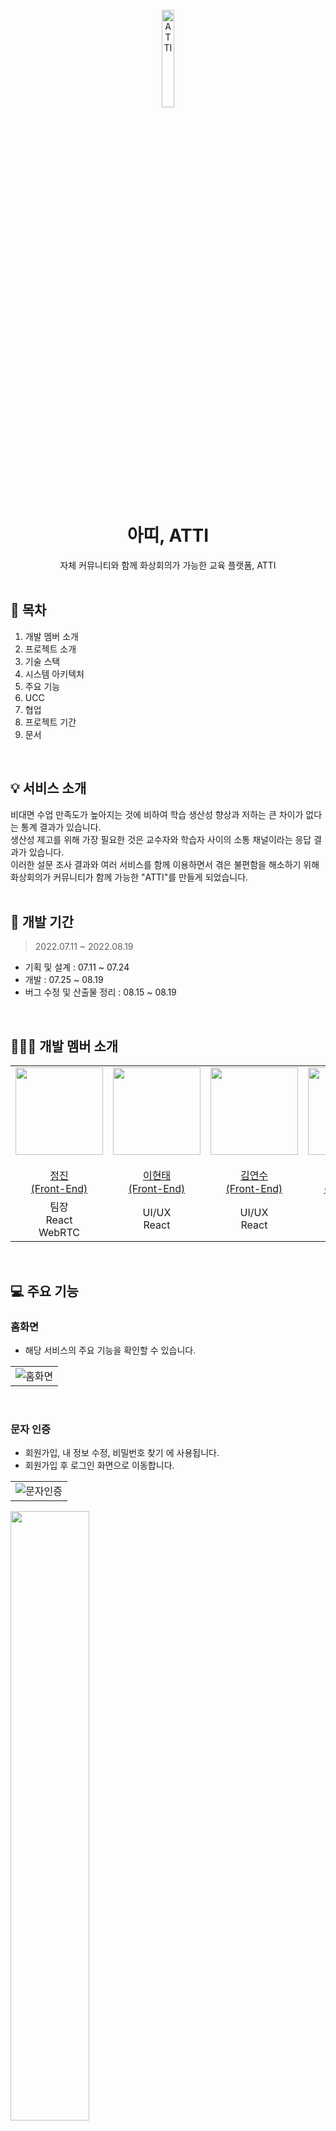 <div align="center">
  <br />
  <img src="https://user-images.githubusercontent.com/83942393/187016711-a48c760e-8ffb-4a38-94c2-d5623cb1706f.png" width="20%" height="20%" alt="ATTI" />
  <br />
  <h1>아띠, ATTI</h1>
  자체 커뮤니티와 함께 화상회의가 가능한 교육 플랫폼, ATTI
  <br />
</div>
</br>

## 🔦 목차
1. 개발 멤버 소개
2. 프로젝트 소개
3. 기술 스택
4. 시스템 아키텍처
5. 주요 기능
6. UCC
7. 협업
8. 프로젝트 기간
9. 문서
</br>

## 💡 서비스 소개
비대면 수업 만족도가 높아지는 것에 비하여 학습 생산성 향상과 저하는 큰 차이가 없다는 통계 결과가 있습니다. </br>
생산성 제고를 위해 가장 필요한 것은 교수자와 학습자 사이의 소통 채널이라는 응답 결과가 있습니다. </br>
이러한 설문 조사 결과와 여러 서비스를 함께 이용하면서 겪은 불편함을 해소하기 위해 화상회의가 커뮤니티가 함께 가능한 "ATTI"를 만들게 되었습니다. </br>
</br>

## 📅 개발 기간
> 2022.07.11 ~ 2022.08.19 </br>

- 기획 및 설계 : 07.11 ~ 07.24 </br> 
- 개발 : 07.25 ~ 08.19 </br>
- 버그 수정 및 산출물 정리 : 08.15 ~ 08.19 </br>
</br>

## 👩🏻‍🚀 개발 멤버 소개
<table>
  <tr>
    <td height="140px" align="center"><a href="https://github.com/TypingOK">
      <img src="https://avatars.githubusercontent.com/TypingOK" width="140px"/> <br><br> 정진 <br>(Front-End) </a> <br></td>
    <td height="140px" align="center"><a href="https://github.com/LeeHyeonT">
      <img src="https://avatars.githubusercontent.com/LeeHyeonT" width="140px"/> <br><br> 이현태 <br>(Front-End) </a> <br></td>
    <td height="140px" align="center"><a href="https://github.com/yeonsu-k">
      <img src="https://avatars.githubusercontent.com/yeonsu-k" width="140px"/> <br><br> 김연수 <br>(Front-End) </a> <br></td>
    <td height="140px" align="center"><a href="https://github.com/lhynjn9">
      <img src="https://avatars.githubusercontent.com/lhynjn9" width="140px"/> <br><br> 이현정 <br>(Back-End) </a> <br></td>
    <td height="140px" align="center"><a href="https://github.com/ssafypark">
      <img src="https://avatars.githubusercontent.com/ssafypark" width="140px"/> <br><br> 박범수 <br>(Back-End) </a> <br></td>
    <td height="140px" align="center"><a href="https://github.com/J00HUI">
      <img src="https://avatars.githubusercontent.com/J00HUI" width="140px"/> <br><br> 이주희 <br>(Back-End) </a> <br></td>
  </tr>
  <tr>
      <td align="center">팀장<br/>React<br/>WebRTC</td>
      <td align="center">UI/UX<br/>React</td>
      <td align="center">UI/UX<br/>React</td>
      <td align="center">Database<br/>CI/CD<br/>WebRTC</td>
      <td align="center">REST API</td>
      <td align="center">REST API</td>
  </tr>
</table>
</br>

## 💻 주요 기능
### 홈화면
- 해당 서비스의 주요 기능을 확인할 수 있습니다.

| |
|:-------:|
|![홈화면](https://user-images.githubusercontent.com/83942393/187027550-0c0e18da-5714-40d5-912d-827a928fa87e.gif) |
</br>

### 문자 인증
- 회원가입, 내 정보 수정, 비밀번호 찾기 에 사용됩니다.
- 회원가입 후 로그인 화면으로 이동합니다.

| |
|:-------|
|![문자인증](https://user-images.githubusercontent.com/83942393/187180580-4f3096be-d542-475c-83bc-0fb94d632bcb.gif) |

<img src="https://user-images.githubusercontent.com/83942393/187180997-f48eccf6-9734-4f30-a10d-98660108a9d5.jpg" width="50%" height="50%"></img>
</br>
</br>

### 카카오 로그인
| |
|:-------:|
|![카카오로그인](https://user-images.githubusercontent.com/83942393/187176607-efbc6b3c-7593-42f5-8044-f556f3661caf.gif) |
</br>

### 채널 생성
- 회원 누구나 채널 생성이 가능하며 채널 생성 시 해당 채널의 관리자가 됩니다.
- 관리자는 관리자 페이지에 생성된 초대 코드를 통해 회원을 초대할 수 있습니다.

| |
|:-------:|
|![채널 생성](https://user-images.githubusercontent.com/83942393/187027645-f96db426-6886-43cd-b0be-d64413e39f6b.gif) |
</br>

### 채널 가입 
- 관리자에게 받은 초대코드를 입력하여 해당 채널에 가입할 수 있습니다.

| |
|:-------:|
|![채널 가입](https://user-images.githubusercontent.com/83942393/187027655-b810f800-aa77-4dd5-8b0e-cdf3fbc4967d.gif) |
</br>

### 공지사항
- 공지사항은 관리자만 글 작성 및 삭제, 수정이 가능합니다.
- 댓글과 좋아요

| |
|:-------:|
|![공지사항 글쓰기, 댓글, 좋아요](https://user-images.githubusercontent.com/83942393/187030962-d0216003-2de3-414b-a39d-280291f46ef3.gif) |
</br>

### 카테고리 생성
- 관리자는 카테고리를 생성 및 삭제할 수 있습니다.
- 카테고리 생성 시 해당 카테고리에 작성되는 게시글, 댓글 익명 여부, 댓글 금지 여부를 선택하여 생성할 수 있습니다.

| |
|:-------:|
|![카테고리 생성](https://user-images.githubusercontent.com/83942393/187027729-8276d838-4edf-46ed-86d6-359e9a0a55ae.gif) |
</br>

### 시간표 생성
- 관리자는 시간표의 빈 공간을 클릭하여 수업 시간표를 생성, 삭제 및 수정할 수 있습니다.
- 생성된 수업의 접속하기 버튼을 통해 화상 미팅실로 이동됩니다.

| |
|:-------:|
|![시간표 생성](https://user-images.githubusercontent.com/83942393/187027752-a87fe82e-93ce-466f-88e0-50adac5020ae.gif) |
</br>

### 수업실 입장
- 학생은 접속하기 버튼을 통해 화상 미팅실로 이동하며, 자동으로 출석체크가 됩니다.
- 수업 시작 시간 30분 전부터 수업 시작 시간까지는 출석으로 인정되며, 이후에는 지각, 수업 시작 종료 후에는 접속하기 버튼은 비활성화되며 결석으로 처리됩니다.

| |
|:-------:|
|![수업실 입장](https://user-images.githubusercontent.com/83942393/187027833-2e866880-2f7c-4eb5-b5ff-493ac35c3856.gif) |
</br>

| |
|:-------:|
|![수업실 찐입장](https://user-images.githubusercontent.com/83942393/187027979-049137f1-3581-4b8b-b64a-4ab189b58923.gif) |
</br>

### 접속자 미접속자 구분 
- 입장과 동시에 접속자와 미접속자가 구분되어 한 눈에 결석자를 파악할 수 있습니다.

| |
|:-------|
|<img src="https://user-images.githubusercontent.com/83942393/187028113-c5953978-f967-48db-b1d5-2a89eb36fdee.png" width="80%" height="80%"> |
</br>

### QnA 작성
- 수업 중 궁금한 내용이 있다면 QnA 카테고리로 변경하여 질문을 남길 수 있습니다.
- 일반 채팅과 색이 구분되며 채팅 상단에 고정됩니다.

| QnA 작성 |
|:-------:|
|![QnA 작성](https://user-images.githubusercontent.com/83942393/187029697-c9e686a1-8771-4ec5-bd6b-d7e80c198cd5.gif) |
</br>

### 답변 작성
- 수업 중 올라온 질문에 대해 수업 호스트만이 답변을 달 수 있습니다.

|  |
|:-------:|
|![답변 남김](https://user-images.githubusercontent.com/83942393/187029916-02cf82ac-6314-46ef-96dd-5c110f0633d2.gif) |
</br>

### 질문 게시판 자동 업로드
- 수업 중 올라온 질문과 답변은 질문 게시판과 연동되어 자동으로 업로드 됩니다.
- 수업이 종료되어도 다시 확인할 수 있습니다.

|  |
|:-------:|
|![질문 게시판 답변](https://user-images.githubusercontent.com/83942393/187029968-65f95b45-589e-4f44-b488-18f0707ffa76.gif) |
</br>

### 1:1 채팅 구분
- 1:1 채팅 시 전체 채팅과 헷갈리지 않도록 다른 색으로 구분하였습니다.

|  |
|:-------:|
|![1대1](https://user-images.githubusercontent.com/83942393/187030019-5f72d68f-e804-4194-8d66-30ea8d66b652.gif) |
</br>

### 마이크 On/Off , 카메라 On/Off
- 마이크와 카메라 On/Off 기능입니다.

|  |
|:-------:|
|![카메라 onoff](https://user-images.githubusercontent.com/83942393/187030088-dee2282d-cbe7-4a5c-8745-49961664b555.gif) |
</br>

### 화면 공유, 레이아웃 변경
- 화면 공유 기능과 화면 공유 시 전체 화면 보기와 참가자 목록과 함께 보기의 레이아웃을 변경할 수 있습니다.

|  |
|:-------:|
|![화면공유 및 레이아웃 변경](https://user-images.githubusercontent.com/83942393/187030129-f32f8461-4ab8-467a-8a14-907a7c0e964c.gif) |
</br>

### 익명 모드
- 호스트의 수업 참여 유도와 발표가 쑥쓰러운 친구를 위한 익명 모드 발표 기능입니다.
- 익명 모드 활설화 시 "익명모드가 활성화 되었습니다" 라는 음성과 함께 모든 참여자의 이름과 카메라가 가려지며, 채팅을 치면 해당 내용을 TTS 가 대신 읽어주는 기능입니다.

|  |
|:-------:|
|![익명모드](https://user-images.githubusercontent.com/83942393/187030136-6181e9b5-15cd-444c-a576-7247c17cde5b.gif) |
</br>


- 참가자는 호스트에게 익명모드를 요청할 수 있으며, 호스트가 수락 시 활성화가 됩니다.

|  |
|:-------:|
|![익명모드 수락](https://user-images.githubusercontent.com/83942393/187030190-3f75214b-c9e5-4494-b698-7c0047af37cb.gif) |
</br>

### 채팅창 및 참가자 목록 레이아웃 변경
- 참가자는 자유롭게 채팅창 및 참가자 목록을 열고 닫을 수 있습니다.

|  |
|:-------:|
|![참가자목록, 채팅창 열고 닫기](https://user-images.githubusercontent.com/83942393/187030203-7f04f016-4fe7-46bc-bddb-245621d3cfe7.gif) |
</br>

### 출결 변경
- 관리자는 학생의 출결을 변경할 수 있습니다.
- 날짜를 클릭하면 해당 날짜에 개설되었던 수업 목록이 나오고, 수업 목록을 클릭 시 학생들의 목록이 나오고 출결을 변경할 수 있습니다.

|  |
|:-------:|
|![출석 변경](https://user-images.githubusercontent.com/83942393/187027995-87b99162-a4ef-415d-8d39-9b26a8bfec78.gif) |
</br>

### 회원 탈퇴
|  |
|:-------:|
|![회원탈퇴](https://user-images.githubusercontent.com/83942393/187181935-617956df-7fc2-486e-87f2-e48201c38fa9.gif) |
</br>

### 💎 기술 스택
<img src="https://user-images.githubusercontent.com/83942393/187019618-99c2dd8d-895a-4c46-b572-d009962eb73d.png" width="60%" height="60%">
</br>
버전 정보

### 🛠 시스템 아키텍처
| 시스템 구성도 |
|:-------:|
|<img src="https://user-images.githubusercontent.com/83942393/187021364-6c86d1f0-e95c-4c0f-9155-2fe578c270c1.png" width="60%" height="60%"> |
</br>

| 배포 흐름도 |
|:-------:|
|<img src="https://user-images.githubusercontent.com/83942393/187021368-ac3dc959-1d0d-447c-8b3d-42ff179b7cd2.png" width="70%" height="70%"> |
</br>

### 📹 UCC
</br>

### 협업
| JIRA |
|:-------:|
|<img src="https://user-images.githubusercontent.com/83942393/187021368-ac3dc959-1d0d-447c-8b3d-42ff179b7cd2.png" width="70%" height="70%"> |
</br>

| Notion |
|:-------:|
|<img src="https://user-images.githubusercontent.com/83942393/187021368-ac3dc959-1d0d-447c-8b3d-42ff179b7cd2.png" width="70%" height="70%"> |
</br>

### 🗂 문서
<table>
  <tr>
    <td>Figma (화면 설계)</td><td>1</td>
  </tr>
  <tr>
    <td>API DOCS</td><td>1</td>
  </tr>
  <tr>
    <td>컬러 팔레트</td><td>1</td>
  </tr>
  <tr>
    <td>Git 컨벤션</td><td>1</td>
  </tr>
  <tr>
    <td>ERD</td><td>1</td>
  </tr>
  <tr>
    <td>기능 명세서</td><td><1/td>
  </tr>
  <tr>  
    <td>제약 사항</td><td>1</td>
  </tr>
  <tr>  
    <td>버그 목록</td><td>1</td>
  </tr>
  <tr>
    <td>외부 서비스</td><td>1</td>
  </tr>
  <tr>  
    <td>Daily Scrum</td><td>1</td>
  </tr>
  <tr>
    <td>건강 지킴이</td><td>1</td>
  </tr>
</table>





